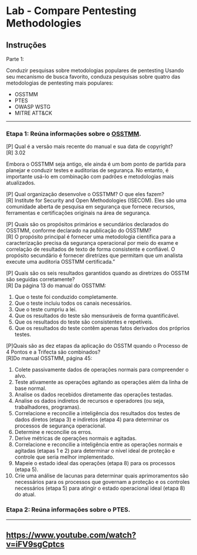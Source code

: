 # Lab - Compare Pentesting Methodologies

## Instruções
Parte 1: 

Conduzir pesquisas sobre metodologias populares de pentesting
Usando seu mecanismo de busca favorito, conduza pesquisas sobre quatro das metodologias de pentesting mais populares:

- OSSTMM
- PTES
- OWASP WSTG
- MITRE ATT&CK

---
### Etapa 1: Reúna informações sobre o [OSSTMM](https://www.isecom.org/).
[P] Qual é a versão mais recente do manual e sua data de copyright?  
[R] 3.02

Embora o OSSTMM seja antigo, ele ainda é um bom ponto de partida para planejar e conduzir testes e auditorias de segurança. No entanto, é importante usá-lo em combinação com padrões e metodologias mais atualizados.    

[P] Qual organização desenvolve o OSSTMM? O que eles fazem?    
[R] Institute for Security and Open Methodologies (ISECOM). Eles são uma comunidade aberta de pesquisa em segurança que fornece recursos, ferramentas e certificações originais na área de segurança.

[P] Quais são os propósitos primários e secundários declarados do OSSTMM, conforme declarado na publicação do OSSTMM?  
[R] O propósito principal é fornecer uma metodologia científica para a caracterização precisa da segurança operacional por meio do exame e correlação de resultados de texto de forma consistente e confiável. O propósito secundário é fornecer diretrizes que permitam que um analista execute uma auditoria OSSTMM certificada.”

[P] Quais são os seis resultados garantidos quando as diretrizes do OSSTM são seguidas corretamente?   
[R] Da página 13 do manual do OSSTMM:
1. Que o teste foi conduzido completamente.
2. Que o teste incluiu todos os canais necessários.
3. Que o teste cumpriu a lei.
4. Que os resultados do teste são mensuráveis ​​de forma quantificável.
5. Que os resultados do teste são consistentes e repetíveis.
6. Que os resultados do teste contêm apenas fatos derivados dos próprios testes.

[P]Quais são as dez etapas da aplicação do OSSTM quando o Processo de 4 Pontos e a Trifecta são combinados?  
[R]Do manual OSSTMM, página 45:
1. Colete passivamente dados de operações normais para compreender o alvo.
2. Teste ativamente as operações agitando as operações além da linha de base normal.
3. Analise os dados recebidos diretamente das operações testadas.
4. Analise os dados indiretos de recursos e operadores (ou seja, trabalhadores, programas).
5. Correlacione e reconcilie a inteligência dos resultados dos testes de dados diretos (etapa 3) e indiretos (etapa 4) para determinar os processos de segurança operacional.
6. Determine e reconcilie os erros.
7. Derive métricas de operações normais e agitadas.
8. Correlacione e reconcilie a inteligência entre as operações normais e agitadas (etapas 1 e 2) para determinar o nível ideal de proteção e controle que seria melhor implementado.
9. Mapeie o estado ideal das operações (etapa 8) para os processos (etapa 5).
10. Crie uma análise de lacunas para determinar quais aprimoramentos são necessários para os processos que governam a proteção e os controles necessários (etapa 5) para atingir o estado operacional ideal (etapa 8) do atual.

### Etapa 2: Reúna informações sobre o PTES.





---
https://www.youtube.com/watch?v=iFV9sgCptcs
---